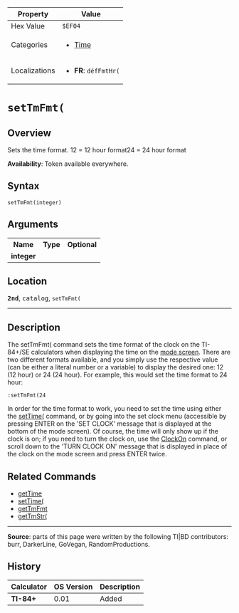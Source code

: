 | Property      | Value |
|---------------|-------|
| Hex Value     | `$EF04`|
| Categories    | <ul><li>[Time](<../categories/Time.md>)</li></ul> |
| Localizations | <ul><li><b>FR</b>: `défFmtHr(`</li></ul> |

# `setTmFmt(`

## Overview
Sets the time format.
12 = 12 hour format24 = 24 hour format


<b>Availability</b>: Token available everywhere.

## Syntax
`setTmFmt(integer)`

## Arguments
<table>
<tr><th>Name</th><th>Type</th><th>Optional</th></tr>

<tr><td><b>integer</b></td><td></td><td></td></tr>

</table>

## Location
<tt><kbd><b>2nd</b></kbd></tt>, <kbd>catalog</kbd>, `setTmFmt(`
<hr>

## Description

The setTmFmt( command sets the time format of the clock on the TI-84+/SE calculators when displaying the time on the [mode screen](settings). There are two different formats available, and you simply use the respective value (can be either a literal number or a variable) to display the desired one: 12 (12 hour) or 24 (24 hour). For example, this would set the time format to 24 hour:

```ti-basic
:setTmFmt(24
```

In order for the time format to work, you need to set the time using either the [setTime(](setTime\(.md) command, or by going into the set clock menu (accessible by pressing ENTER on the 'SET CLOCK' message that is displayed at the bottom of the mode screen). Of course, the time will only show up if the clock is on; if you need to turn the clock on, use the [ClockOn](ClockOn.md) command, or scroll down to the 'TURN CLOCK ON' message that is displayed in place of the clock on the mode screen and press ENTER twice.

## Related Commands

*   [getTime](getTime.md)
*   [setTime(](setTime\(.md)
*   [getTmFmt](getTmFmt.md)
*   [getTmStr(](getTmStr\(.md)

* * *

**Source**: parts of this page were written by the following TI|BD contributors: burr, DarkerLine, GoVegan, RandomProductions.

## History
| Calculator | OS Version | Description |
|------------|------------|-------------|
| <b>TI-84+</b> | 0.01 | Added |



